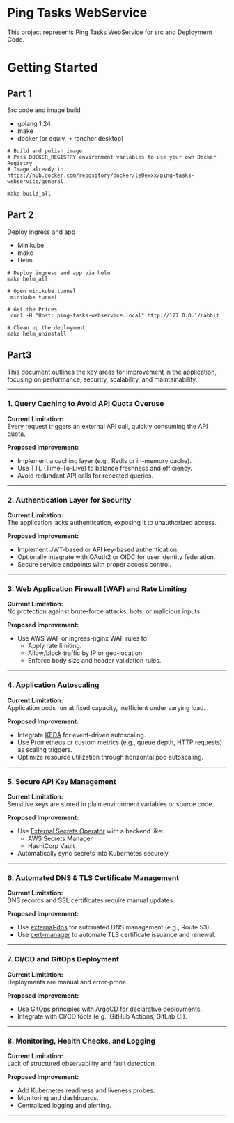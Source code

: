 # Ping Tasks WebService

This project represents Ping Tasks WebService for src and Deployment Code.

# Getting Started

## Part 1 
Src code and image build

- golang 1.24
- make
- docker (or equiv -> rancher desktop)

```shell
# Build and pulish image
# Pass DOCKER_REGISTRY environment variables to use your own Docker Registry
# Image already in https://hub.docker.com/repository/docker/le0exxx/ping-tasks-webservice/general

make build_all
```

## Part 2
Deploy ingress and app

- Minikube
- make
- Helm

```shell
# Deploy ingress and app via helm
make helm_all
```

```shell
# Open minikube tunnel
 minikube tunnel
```

```shell
# Get the Prices
 curl -H "Host: ping-tasks-webservice.local" http://127.0.0.1/rabbit
```

```shell
# Clean up the deployment
make helm_uninstall
```

## Part3

This document outlines the key areas for improvement in the application, focusing on performance, security, scalability, and maintainability.

---

### 1. Query Caching to Avoid API Quota Overuse

**Current Limitation:**  
Every request triggers an external API call, quickly consuming the API quota.

**Proposed Improvement:**
- Implement a caching layer (e.g., Redis or in-memory cache).
- Use TTL (Time-To-Live) to balance freshness and efficiency.
- Avoid redundant API calls for repeated queries.

---

### 2. Authentication Layer for Security

**Current Limitation:**  
The application lacks authentication, exposing it to unauthorized access.

**Proposed Improvement:**
- Implement JWT-based or API key-based authentication.
- Optionally integrate with OAuth2 or OIDC for user identity federation.
- Secure service endpoints with proper access control.

---

### 3. Web Application Firewall (WAF) and Rate Limiting

**Current Limitation:**  
No protection against brute-force attacks, bots, or malicious inputs.

**Proposed Improvement:**
- Use AWS WAF or ingress-nginx WAF rules to:
  - Apply rate limiting.
  - Allow/block traffic by IP or geo-location.
  - Enforce body size and header validation rules.

---

### 4. Application Autoscaling

**Current Limitation:**  
Application pods run at fixed capacity, inefficient under varying load.

**Proposed Improvement:**
- Integrate [KEDA](https://keda.sh) for event-driven autoscaling.
- Use Prometheus or custom metrics (e.g., queue depth, HTTP requests) as scaling triggers.
- Optimize resource utilization through horizontal pod autoscaling.

---

### 5. Secure API Key Management

**Current Limitation:**  
Sensitive keys are stored in plain environment variables or source code.

**Proposed Improvement:**
- Use [External Secrets Operator](https://external-secrets.io/) with a backend like:
  - AWS Secrets Manager
  - HashiCorp Vault
- Automatically sync secrets into Kubernetes securely.

---

### 6. Automated DNS & TLS Certificate Management

**Current Limitation:**  
DNS records and SSL certificates require manual updates.

**Proposed Improvement:**
- Use [external-dns](https://github.com/kubernetes-sigs/external-dns) for automated DNS management (e.g., Route 53).
- Use [cert-manager](https://cert-manager.io) to automate TLS certificate issuance and renewal.

---

### 7. CI/CD and GitOps Deployment

**Current Limitation:**  
Deployments are manual and error-prone.

**Proposed Improvement:**
- Use GitOps principles with [ArgoCD](https://argo-cd.readthedocs.io) for declarative deployments.
- Integrate with CI/CD tools (e.g., GitHub Actions, GitLab CI).

---

### 8. Monitoring, Health Checks, and Logging

**Current Limitation:**  
Lack of structured observability and fault detection.

**Proposed Improvement:**
- Add Kubernetes readiness and liveness probes.
- Monitoring and dashboards.
- Centralized logging and alerting.

---
